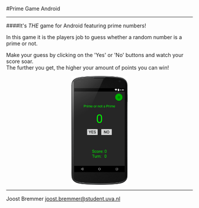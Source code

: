 #Prime Game Android
- - -

####It's *THE* game for Android featuring prime numbers!


In this game it is the players job to guess whether a random number is a prime or not.  

Make your guess by clicking on the 'Yes' or 'No' buttons and watch your score soar.  
The further you get, the higher your amount of points you can win!


<img src='preview.png' width='30%' height='30%' style='margin: 0 auto; display: block;'/>


- - -

Joost Bremmer [joost.bremmer@student.uva.nl](mailto:joost.bremmer@student.uva.nl)
